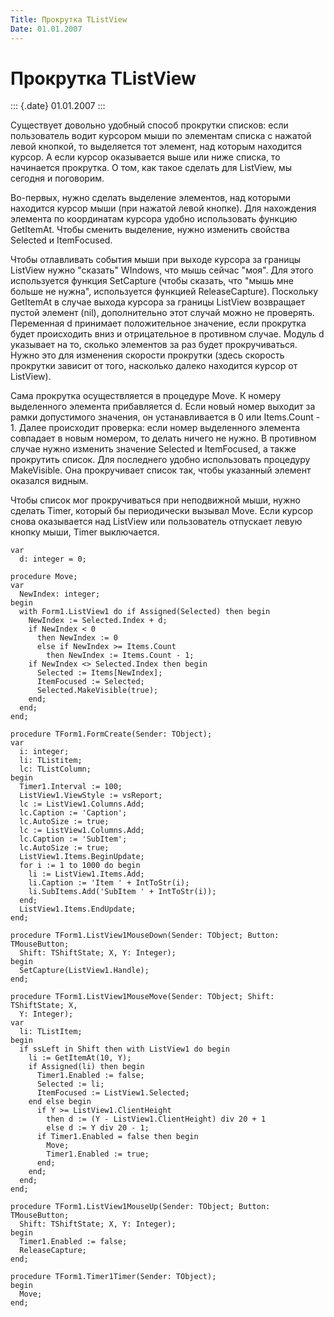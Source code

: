 ```yaml
---
Title: Прокрутка TListView
Date: 01.01.2007
---
```



Прокрутка TListView
===================

::: {.date}
01.01.2007
:::

Существует довольно удобный способ прокрутки списков: если пользователь
водит курсором мыши по элементам списка с нажатой левой кнопкой, то
выделяется тот элемент, над которым находится курсор. А если курсор
оказывается выше или ниже списка, то начинается прокрутка. О том, как
такое сделать для ListView, мы сегодня и поговорим.

Во-первых, нужно сделать выделение элементов, над которыми находится
курсор мыши (при нажатой левой кнопке). Для нахождения элемента по
координатам курсора удобно использовать функцию GetItemAt. Чтобы сменить
выделение, нужно изменить свойства Selected и ItemFocused.

Чтобы отлавливать события мыши при выходе курсора за границы ListView
нужно \"сказать\" WIndows, что мышь сейчас \"моя\". Для этого
используется функция SetCapture (чтобы сказать, что \"мышь мне больше не
нужна\", используется функцией ReleaseCapture). Поскольку GetItemAt в
случае выхода курсора за границы ListView возвращает пустой элемент
(nil), дополнительно этот случай можно не проверять. Переменная d
принимает положительное значение, если прокрутка будет происходить вниз
и отрицательное в противном случае. Модуль d указывает на то, сколько
элементов за раз будет прокручиваться. Нужно это для изменения скорости
прокрутки (здесь скорость прокрутки зависит от того, насколько далеко
находится курсор от ListView).

Сама прокрутка осуществляется в процедуре Move. К номеру выделенного
элемента прибавляется d. Если новый номер выходит за рамки допустимого
значения, он устанавливается в 0 или Items.Count - 1. Далее происходит
проверка: если номер выделенного элемента совпадает в новым номером, то
делать ничего не нужно. В противном случае нужно изменить значение
Selected и ItemFocused, а также прокрутить список. Для последнего удобно
использовать процедуру MakeVisible. Она прокручивает список так, чтобы
указанный элемент оказался видным.

Чтобы список мог прокручиваться при неподвижной мыши, нужно сделать
Timer, который бы периодически вызывал Move. Если курсор снова
оказывается над ListView или пользователь отпускает левую кнопку мыши,
Timer выключается.

    var
      d: integer = 0;
     
    procedure Move;
    var
      NewIndex: integer;
    begin
      with Form1.ListView1 do if Assigned(Selected) then begin
        NewIndex := Selected.Index + d;
        if NewIndex < 0
          then NewIndex := 0
          else if NewIndex >= Items.Count
            then NewIndex := Items.Count - 1;
        if NewIndex <> Selected.Index then begin
          Selected := Items[NewIndex];
          ItemFocused := Selected;
          Selected.MakeVisible(true);
        end;
      end;
    end;
     
    procedure TForm1.FormCreate(Sender: TObject);
    var
      i: integer;
      li: TListitem;
      lc: TListColumn;
    begin
      Timer1.Interval := 100;
      ListView1.ViewStyle := vsReport;
      lc := ListView1.Columns.Add;
      lc.Caption := 'Caption';
      lc.AutoSize := true;
      lc := ListView1.Columns.Add;
      lc.Caption := 'SubItem';
      lc.AutoSize := true;
      ListView1.Items.BeginUpdate;
      for i := 1 to 1000 do begin
        li := ListView1.Items.Add;
        li.Caption := 'Item ' + IntToStr(i);
        li.SubItems.Add('SubItem ' + IntToStr(i));
      end;
      ListView1.Items.EndUpdate;
    end;
     
    procedure TForm1.ListView1MouseDown(Sender: TObject; Button: TMouseButton;
      Shift: TShiftState; X, Y: Integer);
    begin
      SetCapture(ListView1.Handle);
    end;
     
    procedure TForm1.ListView1MouseMove(Sender: TObject; Shift: TShiftState; X,
      Y: Integer);
    var
      li: TListItem;
    begin
      if ssLeft in Shift then with ListView1 do begin
        li := GetItemAt(10, Y);
        if Assigned(li) then begin
          Timer1.Enabled := false;
          Selected := li;
          ItemFocused := ListView1.Selected;
        end else begin
          if Y >= ListView1.ClientHeight
            then d := (Y - ListView1.ClientHeight) div 20 + 1
            else d := Y div 20 - 1;
          if Timer1.Enabled = false then begin
            Move;
            Timer1.Enabled := true;
          end;
        end;
      end;
    end;
     
    procedure TForm1.ListView1MouseUp(Sender: TObject; Button: TMouseButton;
      Shift: TShiftState; X, Y: Integer);
    begin
      Timer1.Enabled := false;
      ReleaseCapture;
    end;
     
    procedure TForm1.Timer1Timer(Sender: TObject);
    begin
      Move;
    end;
